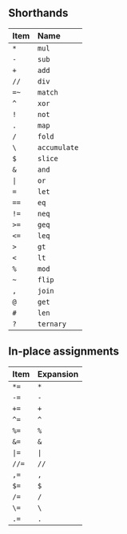 ## Shorthands

| Item | Name |
| :-- | :-- |
| `*` | `mul` |
| `-` | `sub` |
| `+` | `add` |
| `//` | `div` |
| `=~` | `match` |
| `^` | `xor` |
| `!` | `not` |
| `.` | `map` |
| `/` | `fold` |
| `\` | `accumulate` |
| `$` | `slice` |
| `&` | `and` |
| `\|` | `or` |
| `=` | `let` |
| `==` | `eq` |
| `!=` | `neq` |
| `>=` | `geq` |
| `<=` | `leq` |
| `>` | `gt` |
| `<` | `lt` |
| `%` | `mod` |
| `~` | `flip` |
| `,` | `join` |
| `@` | `get` |
| `#` | `len` |
| `?` | `ternary` |

## In-place assignments

| Item | Expansion |
| :-- | :-- |
| `*=` | `*` |
| `-=` | `-` |
| `+=` | `+` |
| `^=` | `^` |
| `%=` | `%` |
| `&=` | `&` |
| `\|=` | `\|` |
| `//=` | `//` |
| `,=` | `,` |
| `$=` | `$` |
| `/=` | `/` |
| `\=` | `\` |
| `.=` | `.` |
